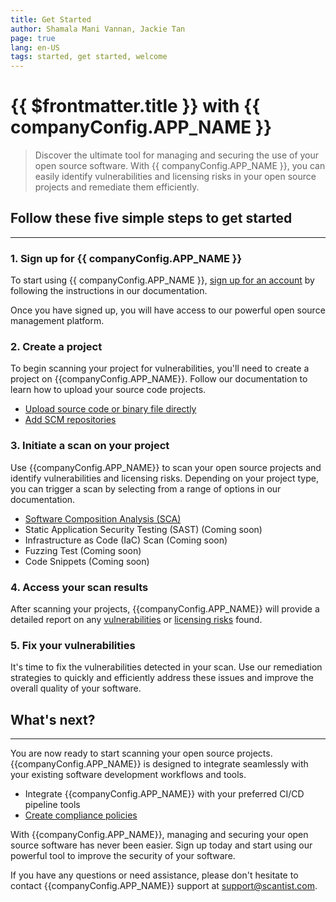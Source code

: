 ```yaml
---
title: Get Started
author: Shamala Mani Vannan, Jackie Tan
page: true
lang: en-US
tags: started, get started, welcome
---
```


<script setup>
import { companyConfig } from '../../../config/companyConfig.js'
</script>

<ClientOnly>

# {{ $frontmatter.title }} with {{ companyConfig.APP_NAME }}

> Discover the ultimate tool for managing and securing the use of your open source software. With {{ companyConfig.APP_NAME }}, you can easily identify vulnerabilities and licensing risks in your open source projects and remediate them efficiently.

## Follow these five simple steps to get started

<hr class="thick">

### 1. Sign up for {{ companyConfig.APP_NAME }}

To start using {{ companyConfig.APP_NAME }}, <a href="./Sign-up-for-more">sign up for an account</a> by following the instructions in our documentation.

Once you have signed up, you will have access to our powerful open source management platform.

### 2. Create a project

To begin scanning your project for vulnerabilities, you'll need to create a project on {{companyConfig.APP_NAME}}. Follow our documentation to learn how to upload your source code projects.

<ul>
  <li><a href="../Create-and-Manage-Project/Upload-Files-Directly">Upload source code or binary file directly</a></li>
  <li><a href="../Create-and-Manage-Project/Add-SCM-Repositories">Add SCM repositories</a></li>
</ul>

### 3. Initiate a scan on your project

Use {{companyConfig.APP_NAME}} to scan your open source projects and identify vulnerabilities and licensing risks. Depending on your project type, you can trigger a scan by selecting from a range of options in our documentation.

<ul>
  <li><a href="../SCA/">Software Composition Analysis (SCA)</a></li>
  <li>Static Application Security Testing (SAST) (Coming soon)</li>
  <li>Infrastructure as Code (IaC) Scan (Coming soon)</li>
  <li>Fuzzing Test (Coming soon)</li>
  <li>Code Snippets (Coming soon)</li>
</ul>

### 4. Access your scan results

After scanning your projects, {{companyConfig.APP_NAME}} will provide a detailed report on any <a href="../SCA/Vulnerabilities/">vulnerabilities</a> or <a href="../SCA/Licenses">licensing risks</a> found.

### 5. Fix your vulnerabilities

It's time to fix the vulnerabilities detected in your scan. Use our remediation strategies to quickly and efficiently address these issues and improve the overall quality of your software.

## What's next?

<hr class="thick">

You are now ready to start scanning your open source projects. {{companyConfig.APP_NAME}} is designed to integrate seamlessly with your existing software development workflows and tools.

<ul>
  <li>Integrate {{companyConfig.APP_NAME}} with your preferred CI/CD pipeline tools</li>
  <li><a href="../Compliance-Policy-Rules/">Create compliance policies</a></li>
</ul>

With {{companyConfig.APP_NAME}}, managing and securing your open source software has never been easier. Sign up today and start using our powerful tool to improve the security of your software.

If you have any questions or need assistance, please don't hesitate to contact {{companyConfig.APP_NAME}} support at <a href="mailto:support@scantist.com">support@scantist.com</a>.

</ClientOnly>
